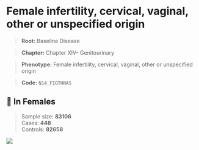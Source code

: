 # Female infertility, cervical, vaginal, other or unspecified origin

> **Root:** Baseline Disease  

> **Chapter:** Chapter XIV- Genitourinary  

> **Phenotype:** Female infertility, cervical, vaginal, other or unspecified origin  

> **Code:** `N14_FIOTHNAS`

## 👩 In Females  
> Sample size: **83106**  
> Cases: **448**  
> Controls: **82658**
<img src="/Disease/Figures/ALL/Baseline/N14_FIOTHNAS.png"/>
<CsvTable src="/Disease/Data/ALL/Baseline/LG_N14_FIOTHNAS.csv" label="🔍 View full results" />

